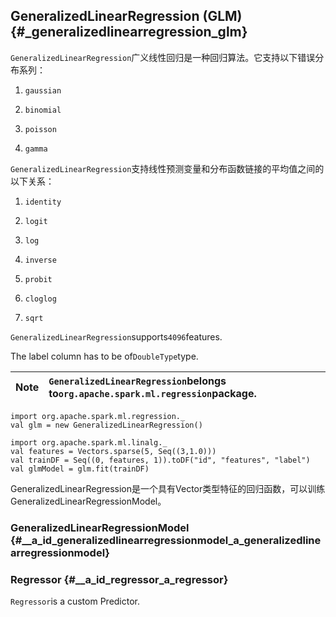 ## GeneralizedLinearRegression \(GLM\) {#_generalizedlinearregression_glm}

`GeneralizedLinearRegression`广义线性回归是一种回归算法。它支持以下错误分布系列：

1. `gaussian`

2. `binomial`

3. `poisson`

4. `gamma`

`GeneralizedLinearRegression`支持线性预测变量和分布函数链接的平均值之间的以下关系：

1. `identity`

2. `logit`

3. `log`

4. `inverse`

5. `probit`

6. `cloglog`

7. `sqrt`

`GeneralizedLinearRegression`supports`4096`features.

The label column has to be of`DoubleType`type.

| Note | `GeneralizedLinearRegression`belongs to`org.apache.spark.ml.regression`package. |
| :--- | :--- |


```
import org.apache.spark.ml.regression._
val glm = new GeneralizedLinearRegression()

import org.apache.spark.ml.linalg._
val features = Vectors.sparse(5, Seq((3,1.0)))
val trainDF = Seq((0, features, 1)).toDF("id", "features", "label")
val glmModel = glm.fit(trainDF)
```

GeneralizedLinearRegression是一个具有Vector类型特征的回归函数，可以训练GeneralizedLinearRegressionModel。

### GeneralizedLinearRegressionModel {#__a_id_generalizedlinearregressionmodel_a_generalizedlinearregressionmodel}

### Regressor {#__a_id_regressor_a_regressor}

`Regressor`is a custom Predictor.

